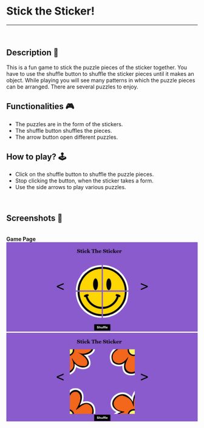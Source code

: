 # **Stick the Sticker!** 

---

<br>

## **Description 📃**

This is a fun game to stick the puzzle pieces of the sticker together. You have to use the shuffle button to shuffle the sticker pieces until it makes an object. While playing you will see many patterns in which the puzzle pieces can be arranged. There are several puzzles to enjoy.

## **Functionalities 🎮**
- The puzzles are in the form of the stickers.
- The shuffle button shuffles the pieces.
- The arrow button open different puzzles.

## **How to play? 🕹️**
- Click on the shuffle button to shuffle the puzzle pieces.
- Stop clicking the button, when the sticker takes a form.
- Use the side arrows to play various puzzles.
<br>

## **Screenshots 📸**

<br>
<b>Game Page</b>
<img src = "assets/1.png">
<img src = "assets/2.png">

<br>




